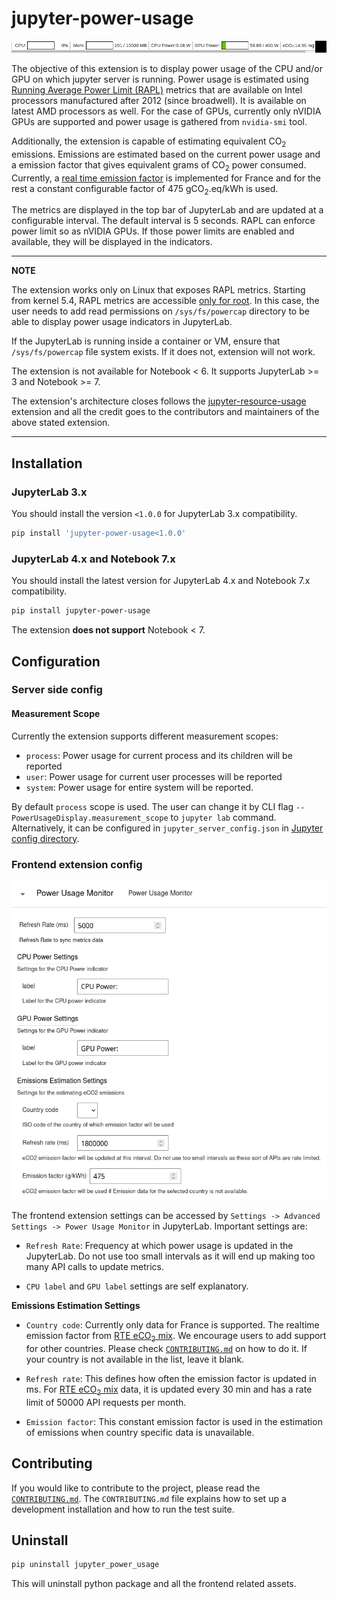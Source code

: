 # jupyter-power-usage

![Screencast for power usage](./doc/power-usage.gif)

The objective of this extension is to display power usage of the CPU and/or GPU on which jupyter server is running. Power usage is estimated using [Running Average Power Limit (RAPL)](https://web.eece.maine.edu/~vweaver/projects/rapl/) metrics that are available on Intel processors manufactured after 2012 (since broadwell). It is available on latest AMD processors as well. For the case of GPUs, currently only nVIDIA GPUs are supported and power usage is gathered from `nvidia-smi` tool. 

Additionally, the extension is capable of estimating equivalent CO<sub>2</sub> emissions. Emissions are estimated based on the current power usage and a emission factor that gives equivalent grams of CO<sub>2</sub> power consumed. Currently, a [real time emission factor](https://www.rte-france.com/en/eco2mix/co2-emissions) is implemented for France and for the rest a constant configurable factor of 475 gCO<sub>2</sub>.eq/kWh is used.

The metrics are displayed in the top bar of JupyterLab and are updated at a configurable interval. The default interval is 5 seconds. RAPL can enforce power limit so as nVIDIA GPUs. If those power limits are enabled and available, they will be displayed in the indicators.

---
**NOTE**

The extension works only on Linux that exposes RAPL metrics. Starting from kernel 5.4, RAPL metrics are accessible [only for root](https://git.kernel.org/pub/scm/linux/kernel/git/stable/linux.git/commit/?h=v5.4.77&id=19f6d91bdad42200aac557a683c17b1f65ee6c94). In this case, the user needs to add read permissions on `/sys/fs/powercap` directory to be able to display power usage indicators in JupyterLab.

If the JupyterLab is running inside a container or VM, ensure that `/sys/fs/powercap` file system exists. If it does not, extension will not work.

The extension is not available for Notebook < 6. It supports JupyterLab >= 3 and Notebook >= 7.

The extension's architecture closes follows the [jupyter-resource-usage](https://github.com/jupyter-server/jupyter-resource-usage) extension and all the credit goes to the contributors and maintainers of the above stated extension.

---

## Installation

### JupyterLab 3.x

You should install the version `<1.0.0` for JupyterLab 3.x compatibility.

```bash
pip install 'jupyter-power-usage<1.0.0'
```

### JupyterLab 4.x and Notebook 7.x

You should install the latest version for JupyterLab 4.x and Notebook 7.x compatibility.

```bash
pip install jupyter-power-usage
```

The extension **does not support** Notebook < 7.

## Configuration

### Server side config

#### Measurement Scope

Currently the extension supports different measurement scopes:

- `process`: Power usage for current process and its children will be reported
- `user`: Power usage for current user processes will be reported
- `system`: Power usage for entire system will be reported.

By default `process` scope is used. The user can change it by CLI flag `--PowerUsageDisplay.measurement_scope` to `jupyter lab` command. Alternatively, it can be configured in `jupyter_server_config.json` in [Jupyter config directory](https://docs.jupyter.org/en/latest/use/jupyter-directories.html#configuration-files).

### Frontend extension config

![Frontend extension settings](./doc/frontend-settings.png)

The frontend extension settings can be accessed by `Settings -> Advanced Settings -> Power Usage Monitor` in JupyterLab. Important settings are:

- `Refresh Rate`: Frequency at which power usage is updated in the JupyterLab. Do not use too small intervals as it will end up making too many API calls to update metrics.

- `CPU label` and `GPU label` settings are self explanatory.

**Emissions Estimation Settings**

- `Country code`: Currently only data for France is supported. The realtime emission factor from [RTE eCO<sub>2</sub> mix](https://www.rte-france.com/en/eco2mix/co2-emissions). We encourage users to add support for other countries. Please check [`CONTRIBUTING.md`](CONTRIBUTING.md) on how to do it. If your country is not available in the list, leave it blank.

- `Refresh rate`: This defines how often the emission factor is updated in ms. For [RTE eCO<sub>2</sub> mix](https://www.rte-france.com/en/eco2mix/co2-emissions) data, it is updated every 30 min and has a rate limit of 50000 API requests per month.

- `Emission factor`: This constant emission factor is used in the estimation of emissions when country specific data is unavailable.

## Contributing

If you would like to contribute to the project, please read the [`CONTRIBUTING.md`](CONTRIBUTING.md). The `CONTRIBUTING.md` file
explains how to set up a development installation and how to run the test suite.

## Uninstall

```bash
pip uninstall jupyter_power_usage
```

This will uninstall python package and all the frontend related assets.
